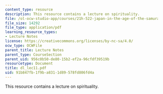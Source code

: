 ```yaml
---
content_type: resource
description: This resource contains a lecture on spirituality.
file: /ol-ocw-studio-app/courses/21h-522-japan-in-the-age-of-the-samurai-history-and-film-fall-2006/91b847fb1f9ba8311d89578fd806fd4a_dl_lec11.pdf
file_size: 14292
file_type: application/pdf
learning_resource_types:
- Lecture Notes
license: https://creativecommons.org/licenses/by-nc-sa/4.0/
ocw_type: OCWFile
parent_title: Lecture Notes
parent_type: CourseSection
parent_uid: 956c0b50-de80-15b2-ef2a-96cfdf39519b
resourcetype: Document
title: dl_lec11.pdf
uid: 91b847fb-1f9b-a831-1d89-578fd806fd4a
---
```

This resource contains a lecture on spirituality.